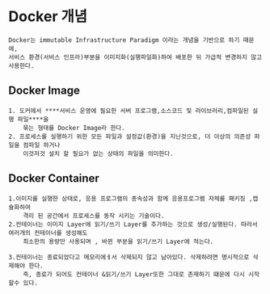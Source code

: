 Docker 개념 
===
    Docker는 immutable Infrastructure Paradigm 이라는 개념을 기반으로 하기 때문에,
    서비스 환경(서비스 인프라)부분을 이미지화(실행파일화)하여 배포한 뒤 가급적 변경하지 않고 사용한다.

Docker Image
---
    1. 도커에서 ****서비스 운영에 필요한 서버 프로그램,소스코드 및 라이브러리,컴파일된 실행 파일****을
        묶는 형태를 Docker Image라 한다.
    2. 프로세스를 실행하기 위한 모든 파일과 설정값(환경)을 지닌것으로, 더 이상의 의존성 파일을 컴파일 하거나   
        이것저것 설치 할 필요가 없는 상태의 파일을 의미한다.

Docker Container
---
    1.이미지를 실행한 상태로, 응용 프로그램의 종속성과 함께 응용프로그램 자체를 패키징 ,캡슐화하여 
        격리 된 공간에서 프로세스를 동작 시키는 기술이다.
    2.컨테이너는 이미지 Layer에 읽기/쓰기 Layer를 추가하는 것으로 생성/실행된다. 따라서 여러개의 컨테이너를 생성해도
        최소한의 용량만 사용되며 , 바뀐 부분을 읽기/쓰기 Layer에 적는다.
    
    3.컨테이너는 종료되었다고 메모리에ㅔ서 삭제되지 않고 남아있다. 삭제하려면 명시적으로 삭제해야 한다.
        즉, 종료가 되어도 컨테이너 &읽기/쓰기 Layer또한 그대로 존재하기 떄문에 다시 시작할수 있다.